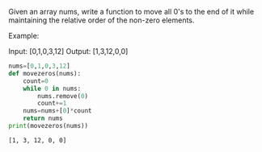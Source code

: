 
Given an array nums, write a function to move all 0's to the end of it while maintaining the relative order of the non-zero elements.

Example:

Input: [0,1,0,3,12]
Output: [1,3,12,0,0]


```python
nums=[0,1,0,3,12]
def movezeros(nums):
    count=0
    while 0 in nums:
        nums.remove(0)
        count+=1
    nums=nums+[0]*count
    return nums
print(movezeros(nums))
```

    [1, 3, 12, 0, 0]

